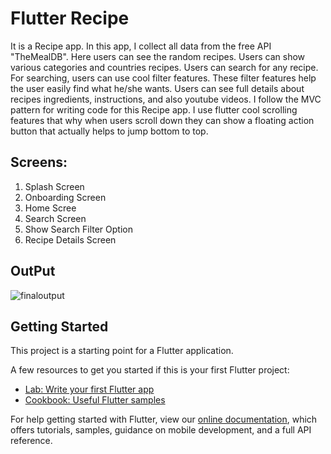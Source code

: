 # Flutter Recipe

It is a Recipe app. In this app, I collect all data from the free API "TheMealDB". Here users can see the random recipes. Users can show various categories and countries recipes. Users can search for any recipe. For searching, users can use cool filter features. These filter features help the user easily find what he/she wants. Users can see full details about recipes ingredients, instructions, and also youtube videos. I follow the MVC pattern for writing code for this Recipe app. I use flutter cool scrolling features that why when users scroll down they can show a floating action button that actually helps to jump bottom to top. 

## Screens:

1. Splash Screen
2. Onboarding Screen
3. Home Scree
4. Search Screen
5. Show Search Filter Option
6. Recipe Details Screen

## OutPut
![finaloutput](https://user-images.githubusercontent.com/75200754/114163202-ba2c6280-994b-11eb-81a3-3f4089a9c5ea.png)

## Getting Started

This project is a starting point for a Flutter application.

A few resources to get you started if this is your first Flutter project:

- [Lab: Write your first Flutter app](https://flutter.dev/docs/get-started/codelab)
- [Cookbook: Useful Flutter samples](https://flutter.dev/docs/cookbook)

For help getting started with Flutter, view our
[online documentation](https://flutter.dev/docs), which offers tutorials,
samples, guidance on mobile development, and a full API reference.
